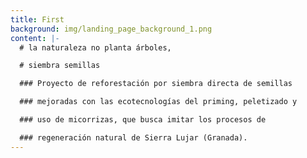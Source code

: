 ```yaml
---
title: First
background: img/landing_page_background_1.png
content: |-
  # la naturaleza no planta árboles, 

  # siembra semillas

  ### Proyecto de reforestación por siembra directa de semillas

  ### mejoradas con las ecotecnologías del priming, peletizado y 

  ### uso de micorrizas, que busca imitar los procesos de 

  ### regeneración natural de Sierra Lujar (Granada).
---
```

